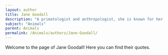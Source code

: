 ```yaml
---
layout: author
title: Jane Goodall
description: "A primatologist and anthropologist, she is known for her groundbreaking studies of wild chimpanzees in Tanzania and has dedicated her life to animal conservation and welfare."
subject: "Animals"
parent: Animals
permalink: /Animals/authors/Jane-Goodall/
---
```


Welcome to the page of Jane Goodall! Here you can find their quotes.
